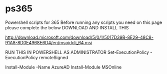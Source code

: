 # ps365
Powershell scripts for 365
Before running any scripts you need on this page please complete the below
DOWNLOAD AND INSTALL THIS

http://download.microsoft.com/download/5/0/1/5017D39B-8E29-48C8-91A8-8D0E4968E6D4/en/msoidcli_64.msi


RUN THIS IN POWERSHELL AS ADMINISTRATOR
Set-ExecutionPolicy -ExecutionPolicy remoteSigned

Install-Module -Name AzureAD
Install-Module MSOnline
